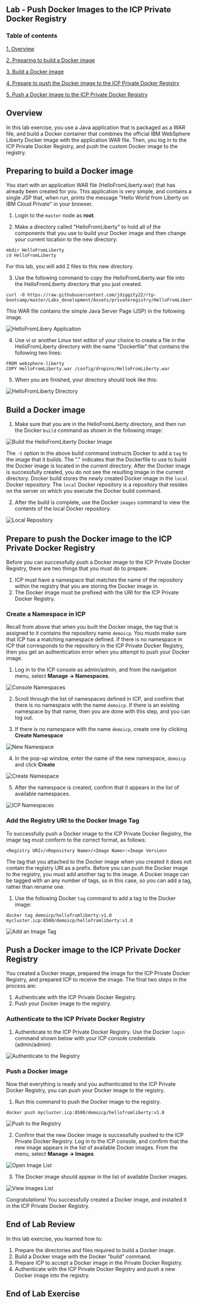 Lab - Push Docker Images to the ICP Private Docker Registry
---

### Table of contents
[1. Overview](#login)

[2. Preparing to build a Docker image](#prepthebuild)

[3. Build a Docker image](#buildanimage)

[4. Prepare to push the Docker image to the ICP Private Docker Registry](#prepthepush)

[5. Push a Docker image to the ICP Private Docker Registry](#pushtheimage)

## Overview <a name="Overview"></a>
In this lab exercise, you use a Java application that is packaged as a WAR file, and build a Docker container that combines the official IBM WebSphere Liberty Docker image with the application WAR file. Then, you log in to the ICP Private Docker Registry, and push the custom Docker image to the registry.

## Preparing to build a Docker image <a name="prepthebuild"></a>
You start with an application WAR file (HelloFromLiberty.war) that has already been created for you. This application is very simple, and  contains a single JSP that, when run, prints the message "Hello World from Liberty on IBM Cloud Private" in your browser.

1. Login to the `master` node as **root**. 

2. Make a directory called "HelloFromLiberty" to hold all of the components that you use to build your Docker image and then change your current location to the new directory:

```
mkdir HelloFromLiberty
cd HelloFromLiberty
```
For this lab, you will add 2 files to this new directory.

3.  Use the following command to copy the HelloFromLiberty.war file into the HelloFromLiberty directory that you just created.  
```
curl -O https://raw.githubusercontent.com/jdiggity22/rtp-bootcamp/master/Labs_development/Assets/privateregistry/HelloFromLiberty.war
```

This WAR file contains the simple Java Server Page (JSP) in the following image.

![HelloFromLibery Application](images/privateregistry/Private-Registry-01.png)

4. Use vi or another Linux text editor of your choice to create a file in the HelloFromLiberty directory with the name "Dockerfile" that contains the following two lines:

```
FROM websphere-liberty
COPY HelloFromLiberty.war /config/dropins/HelloFromLiberty.war
```

5. When you are finished, your directory should look like this:

![HelloFromLiberty Directory](images/privateregistry/Private-Registry-02.png)


## Build a Docker image <a name="buildanimage"></a>

1. Make sure that you are in the HelloFromLiberty directory, and then run the Docker `build` command as shown in the following image:

![Build the HelloFromLiberty Docker Image](images/privateregistry/Private-Registry-04.png)

The `-t` option in the above build command instructs Docker to add a `tag` to the image that it builds.  The "." indicates that the Dockerfile to use to build the Docker image is located in the current directory.  After the Docker image is successfully created, you do not see the resulting image in the current directory. Docker build stores the newly created Docker image in the `local` Docker repository.  The `local` Docker repository is a repository that resides on the server on which you execute the Docker build command.

2. After the build is complete, use the Docker `images` command to view the contents of the local Docker repository.

![Local Repository](images/privateregistry/Private-Registry-05.png)

## Prepare to push the Docker image to the ICP Private Docker Registry <a name="prepthepush"></a>

Before you can successfully push a Docker image to the ICP Private Docker Registry, there are two things that you must do to prepare:

1. ICP must have a namespace that matches the name of the repository within the registry that you are storing the Docker image in.
2. The Docker image must be prefixed with the URI for the ICP Private Docker Registry.

### Create a Namespace in ICP

Recall from above that when you built the Docker image, the tag that is assigned to it contains the repository name `demoicp`.  You musto make sure that ICP has a matching namespace defined. If there is no namespace in ICP that corresponds to the repository in the ICP Private Docker Registry, then you get an authentication error when you attempt to push your Docker image.

1. Log in to the ICP console as admin/admin, and from the navigation menu, select **Manage -> Namespaces**.

![Console Namespaces](images/privateregistry/Private-Registry-08.png)

2. Scroll through the list of namespaces defined in ICP, and confirm that there is no namespace with the name `demoicp`.  If there is an existing namespace by that name, then you are done with this step, and you can log out.  

3. If there is no namespace with the name `demoicp`, create one by clicking **Create Namespace**

![New Namespace](images/privateregistry/Private-Registry-09.png)

4. In the pop-up window, enter the name of the new namespace, `demoicp` and click **Create**

![Create Namespace](images/privateregistry/Private-Registry-10.png)

5. After the namespace is created, confirm that it appears in the list of available namespaces.

![ICP Namespaces](images/privateregistry/Private-Registry-11.png)

### Add the Registry URI to the Docker Image Tag

To successfully push a Docker image to the ICP Private Docker Registry, the image tag must conform to the correct format, as follows:

	<Registry URI>/<Repository Name>/<Image Name>:<Image Version>

The tag that you attached to the Docker image when you created it does not contain the registry URI as a prefix.  Before you can push the Docker image to the registry, you must add another tag to the image. A Docker image can be tagged with an any number of tags, so in this case, so you can add a tag, rather than rename one.  

1. Use the following Docker `tag` command to add a tag to the Docker image:

`docker tag demoicp/hellofromliberty:v1.0 mycluster.icp:8500/demoicp/hellofromliberty:v1.0`

![Add an Image Tag](images/privateregistry/Private-Registry-07.png)

## Push a Docker image to the ICP Private Docker Registry <a name="pushtheimage"></a>

You created a Docker image, prepared the image for the ICP Private Docker Registry, and prepared ICP to receive the image.  The final two steps in the process are:

1. Authenticate with the ICP Private Docker Registry.
2. Push your Docker image to the registry.

### Authenticate to the ICP Private Docker Registry

1. Authenticate to the ICP Private Docker Registry. Use the Docker `login` command shown below with your ICP console credentials (admin/admin):

![Authenticate to the Registry](images/privateregistry/Private-Registry-06.png)

### Push a Docker image

Now that everything is ready and you authenticated to the ICP Private Docker Registry, you can push your Docker image to the registry.

1.  Run this command to push the Docker image to the registry.

`docker push mycluster.icp:8500/demoicp/hellofromliberty:v1.0`

![Push to the Registry](images/privateregistry/Private-Registry-12.png)

2. Confirm that the new Docker image is successfully pushed to the ICP Private Docker Registry. Log in to the ICP console, and confirm that the new image appears in the list of available Docker images. From the menu, select **Manage -> Images**

![Open Image List](images/privateregistry/Private-Registry-13.png)

3. The Docker image should appear in the list of available Docker images.

![View Images List](images/privateregistry/Private-Registry-14.png)

Congratulations! You successfully created a Docker image, and installed it in the ICP Private Docker Registry.

## End of Lab Review
  In this lab exercise, you learned how to:
  1. Prepare the directories and files required to build a Docker image.
  2. Build a Docker image with the Docker "build" command.
  2. Prepare ICP to accept a Docker image in the Private Docker Registry.
  3. Authenticate with the ICP Private Docker Registry and push a new Docker image into the registry.

## End of Lab Exercise
